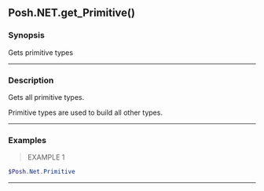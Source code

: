 Posh.NET.get_Primitive()
------------------------




### Synopsis
Gets primitive types



---


### Description

Gets all primitive types.

Primitive types are used to build all other types.



---


### Examples
> EXAMPLE 1

```PowerShell
$Posh.Net.Primitive
```


---
